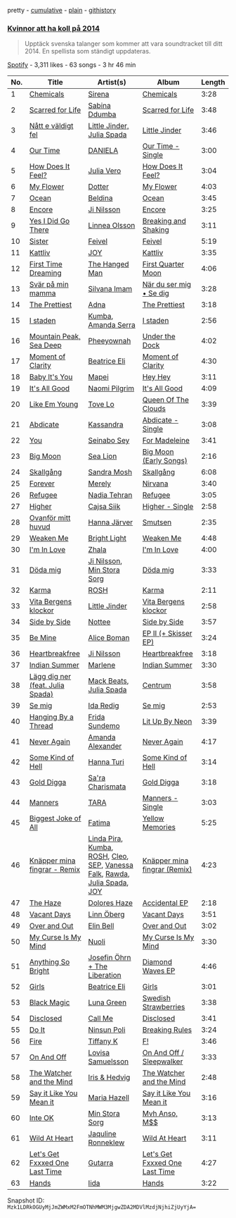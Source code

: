 pretty - [cumulative](/playlists/cumulative/1m6DKwKNM1YLcm3OX6RzJg.md) - [plain](/playlists/plain/1m6DKwKNM1YLcm3OX6RzJg) - [githistory](https://github.githistory.xyz/mackorone/spotify-playlist-archive/blob/main/playlists/plain/1m6DKwKNM1YLcm3OX6RzJg)

### [Kvinnor att ha koll på 2014](https://open.spotify.com/playlist/1m6DKwKNM1YLcm3OX6RzJg)

> Upptäck svenska talanger som kommer att vara soundtracket till ditt 2014\.  En spellista som ständigt uppdateras.

[Spotify](https://open.spotify.com/user/spotify) - 3,311 likes - 63 songs - 3 hr 46 min

| No. | Title | Artist(s) | Album | Length |
|---|---|---|---|---|
| 1 | [Chemicals](https://open.spotify.com/track/2C0CjVT5c9zYvZvi06d3K1) | [Sirena](https://open.spotify.com/artist/3ua4MYAHmkOM1hL7o0FqIw) | [Chemicals](https://open.spotify.com/album/6bps2jUJmwpz3NAB7h1ps1) | 3:28 |
| 2 | [Scarred for Life](https://open.spotify.com/track/6hSxfT77rrINwjBwNLJQyk) | [Sabina Ddumba](https://open.spotify.com/artist/2Mp409M6EpFr3kGdQ1mwjS) | [Scarred for Life](https://open.spotify.com/album/2pLJ6YzC5PaXwm33bvU4Y6) | 3:48 |
| 3 | [Nått e väldigt fel](https://open.spotify.com/track/0Fv8TCHfYR6C1LfltRSXaE) | [Little Jinder, Julia Spada](https://open.spotify.com/artist/4tLbIEEl59BQQuzTVtGAZt) | [Little Jinder](https://open.spotify.com/album/7LIL14VAm9R4YDEyXDcj8J) | 3:46 |
| 4 | [Our Time](https://open.spotify.com/track/6mSxanbVnB8qniVZZELv1M) | [DANIELA](https://open.spotify.com/artist/23nV5y43ZKUFMjxGe0U0V5) | [Our Time \- Single](https://open.spotify.com/album/5PZp99yK7B2jLWBnmHshva) | 3:00 |
| 5 | [How Does It Feel?](https://open.spotify.com/track/35bC2skqceDj13rb0n6oIP) | [Julia Vero](https://open.spotify.com/artist/0Y3tjYXavSfCOvFjkPrSS6) | [How Does It Feel?](https://open.spotify.com/album/7klBCys45aj9xrA2KfhNh6) | 3:04 |
| 6 | [My Flower](https://open.spotify.com/track/6Q4CpyNSAmJjnJtQyOGK8r) | [Dotter](https://open.spotify.com/artist/5CPsScBTPYY11Lv4Eb7k4t) | [My Flower](https://open.spotify.com/album/6evWdmv5vg9xLTJ9MojyXg) | 4:03 |
| 7 | [Ocean](https://open.spotify.com/track/0I8DfUJCFZ29tT361A3P5j) | [Beldina](https://open.spotify.com/artist/1j9GGUnKOakzJXzYuaVGWT) | [Ocean](https://open.spotify.com/album/3oUN7kggwF2RZp1OTZ7kLw) | 3:45 |
| 8 | [Encore](https://open.spotify.com/track/2wNbHtFtBGgNtNx5pPenW9) | [Ji Nilsson](https://open.spotify.com/artist/4gXoprttD6M0HwTqQNsxOY) | [Encore](https://open.spotify.com/album/4t5QBYdX7YVymdhNQJtz4l) | 3:25 |
| 9 | [Yes I Did Go There](https://open.spotify.com/track/6ZYDtUFfikwkTNwxzmxDtx) | [Linnea Olsson](https://open.spotify.com/artist/5URaqWGLWi0maxmjctj8I0) | [Breaking and Shaking](https://open.spotify.com/album/0FUxJv4VOv3YcDij7mXo6n) | 3:11 |
| 10 | [Sister](https://open.spotify.com/track/52ibidnD7yUEYnGdQwfXSn) | [Feivel](https://open.spotify.com/artist/4IlDMQ8MLC5loSs9pdzetP) | [Feivel](https://open.spotify.com/album/6Bu2t24EVCXF75bOJGkBHN) | 5:19 |
| 11 | [Kattliv](https://open.spotify.com/track/3YHmE7BGCTAlMnwS58prHa) | [JOY](https://open.spotify.com/artist/0XgxgYnzpP0KwA4BMliFlq) | [Kattliv](https://open.spotify.com/album/6F8xptDIjdalRhckYJi6hs) | 3:35 |
| 12 | [First Time Dreaming](https://open.spotify.com/track/5Z8j7HPqz4AKDwX64rrlIT) | [The Hanged Man](https://open.spotify.com/artist/5tZJr2eD6Hzed8goSsvFzN) | [First Quarter Moon](https://open.spotify.com/album/6Ub7x47sI1SRulOYGvDeHE) | 4:06 |
| 13 | [Svär på min mamma](https://open.spotify.com/track/2vLi0TRgyBWF3XT789TK7W) | [Silvana Imam](https://open.spotify.com/artist/14vNE9iqS5eGAL6OogiN8g) | [När du ser mig • Se dig](https://open.spotify.com/album/5slPXymVI92WzU4ckyk3DA) | 3:28 |
| 14 | [The Prettiest](https://open.spotify.com/track/6WkEW1FqVm3gIQ8OT6DAVv) | [Adna](https://open.spotify.com/artist/1pduOlnYE5rd4VChXbeU8g) | [The Prettiest](https://open.spotify.com/album/5ggFRdnCv0Fas9CQW9ixSb) | 3:18 |
| 15 | [I staden](https://open.spotify.com/track/4PxOSNVoO7QbYPK6EIG353) | [Kumba](https://open.spotify.com/artist/0GD2LYGX4nMj9F84HsIWp1), [Amanda Serra](https://open.spotify.com/artist/6x5Okj9dLLSYeYE9LtnkIT) | [I staden](https://open.spotify.com/album/2gBjWy1NdE9z9X9elFGgjT) | 2:56 |
| 16 | [Mountain Peak, Sea Deep](https://open.spotify.com/track/3dGcfSthwIfEFo8BKoWKH9) | [Pheeyownah](https://open.spotify.com/artist/3uHNiWNGDKPU2dIA7Q7en9) | [Under the Dock](https://open.spotify.com/album/1Um1uJ7I1UYchG6FSZZneG) | 4:02 |
| 17 | [Moment of Clarity](https://open.spotify.com/track/4NcVWi4YFJ5P6Xl8pWHBo9) | [Beatrice Eli](https://open.spotify.com/artist/1lzoEy8yiIBiHOuaO4h5Wj) | [Moment of Clarity](https://open.spotify.com/album/49nxwF14MFVXam2ciL3Qtr) | 4:30 |
| 18 | [Baby It's You](https://open.spotify.com/track/6obw4kNNFTD9AcJmS23fOG) | [Mapei](https://open.spotify.com/artist/6baWjwY7WiVPCZcW7pqqhz) | [Hey Hey](https://open.spotify.com/album/7aAckmXx2tIaR6qB1F7cKs) | 3:11 |
| 19 | [It's All Good](https://open.spotify.com/track/4Zn4pQK12WQ96kGHMRhiKO) | [Naomi Pilgrim](https://open.spotify.com/artist/5QpXKWRjxAVZlmn5trAa16) | [It's All Good](https://open.spotify.com/album/0WD3NDgF06gmSKCFrGlvjw) | 4:09 |
| 20 | [Like Em Young](https://open.spotify.com/track/20N8HzFUDR2Je9WmvXvVDZ) | [Tove Lo](https://open.spotify.com/artist/4NHQUGzhtTLFvgF5SZesLK) | [Queen Of The Clouds](https://open.spotify.com/album/5Z5O36p7BivXzkucc0PAfw) | 3:39 |
| 21 | [Abdicate](https://open.spotify.com/track/1rYNmwfcscXLH1BTb2Tp6x) | [Kassandra](https://open.spotify.com/artist/4uDggFqIGEMJ9nSi81KAaI) | [Abdicate \- Single](https://open.spotify.com/album/2kuvpZj8nScuspORDoNG8S) | 3:08 |
| 22 | [You](https://open.spotify.com/track/2kAwRhYlFuUTqhdeeWdzyO) | [Seinabo Sey](https://open.spotify.com/artist/4X0v8sFoDZ6rIfkeOeVm2i) | [For Madeleine](https://open.spotify.com/album/0rk5czGKHLHVD0UYSz2cNB) | 3:41 |
| 23 | [Big Moon](https://open.spotify.com/track/0r2CdD3rZktGzx52EbpYml) | [Sea Lion](https://open.spotify.com/artist/0Rh7bmBDQ8p6p7XujYvWxT) | [Big Moon \(Early Songs\)](https://open.spotify.com/album/56Ezvn2HMyN3RKke8Jhl3y) | 2:16 |
| 24 | [Skallgång](https://open.spotify.com/track/4YCv92ag0PhIroJW26WlyV) | [Sandra Mosh](https://open.spotify.com/artist/68VaWzmrG770Q8AuJYB7C3) | [Skallgång](https://open.spotify.com/album/3D018sHbK05ME2OkNqtp7M) | 6:08 |
| 25 | [Forever](https://open.spotify.com/track/47GMmtA3PJ8FPWufELiR7d) | [Merely](https://open.spotify.com/artist/3R0EMFbUS5NaombX9GQOn7) | [Nirvana](https://open.spotify.com/album/24u50KJzOngqHyVsS1Yumd) | 3:40 |
| 26 | [Refugee](https://open.spotify.com/track/2lvMXoYjfJMJpjly1PVBLB) | [Nadia Tehran](https://open.spotify.com/artist/09ESvFEyyX1aDdRg5kmsvu) | [Refugee](https://open.spotify.com/album/1mWT7urJptqLU6t5cGexxk) | 3:05 |
| 27 | [Higher](https://open.spotify.com/track/3wj6yIJ6Mp2OTzv60dJCFc) | [Cajsa Siik](https://open.spotify.com/artist/0YoNeQ5nyDVM6lRAhnzvk8) | [Higher \- Single](https://open.spotify.com/album/5j8KW1nrh18aeJOByD0iJB) | 2:58 |
| 28 | [Ovanför mitt huvud](https://open.spotify.com/track/4Dr4FgZgEzVKuzQ85Us0F4) | [Hanna Järver](https://open.spotify.com/artist/6JHabNWuD8rd3TQQtMf6Q5) | [Smutsen](https://open.spotify.com/album/1Qq6LX6e7j7KyYhLJmnuJC) | 2:35 |
| 29 | [Weaken Me](https://open.spotify.com/track/7dtWskhOE8BM0QFTZV60pS) | [Bright Light](https://open.spotify.com/artist/5eVGKlBIDFLuG0wJPL6wHi) | [Weaken Me](https://open.spotify.com/album/6Uzv0LKk4R0MFTg1wGFNHK) | 4:48 |
| 30 | [I'm In Love](https://open.spotify.com/track/0M94S8r84UQlj30DiGakJG) | [Zhala](https://open.spotify.com/artist/2vI70V5Tc6jB3d2uzb2UEA) | [I'm In Love](https://open.spotify.com/album/4d9WOie0E4Iq4zs8rpcw9Y) | 4:00 |
| 31 | [Döda mig](https://open.spotify.com/track/5tNn3yFfZzXasCtq9yU8Sa) | [Ji Nilsson](https://open.spotify.com/artist/4gXoprttD6M0HwTqQNsxOY), [Min Stora Sorg](https://open.spotify.com/artist/53mirS5AzwzEw9MsquLXFo) | [Döda mig](https://open.spotify.com/album/1CMRCHyu46YlOLpLwkTawx) | 3:33 |
| 32 | [Karma](https://open.spotify.com/track/5Oc4FV7Xst4FV6h7Djnhza) | [ROSH](https://open.spotify.com/artist/739zjStIc6EHrV5thshKkp) | [Karma](https://open.spotify.com/album/3UPYf6XG4KnoFoYXkDqt8C) | 2:11 |
| 33 | [Vita Bergens klockor](https://open.spotify.com/track/1tQm2rikJzY16ydAO4MarP) | [Little Jinder](https://open.spotify.com/artist/5QYBoZAoupoPPuFB1KHfx0) | [Vita Bergens klockor](https://open.spotify.com/album/6Q599hbIBQ1Kc31U40oS3o) | 2:58 |
| 34 | [Side by Side](https://open.spotify.com/track/0YmkdpMyPBwf3aaJmlNTl9) | [Nottee](https://open.spotify.com/artist/4HzwGvwclnBi96qEpAh42Q) | [Side by Side](https://open.spotify.com/album/7GFioZolEtO3efNAgPRfx6) | 3:57 |
| 35 | [Be Mine](https://open.spotify.com/track/43tUtj6cBk1owPFUxlohgE) | [Alice Boman](https://open.spotify.com/artist/3WiytRnvoL0kT3oAGl9TCt) | [EP II \(+ Skisser EP\)](https://open.spotify.com/album/6ya2R3JMhXRuVrrZy5Bzwa) | 3:24 |
| 36 | [Heartbreakfree](https://open.spotify.com/track/2mBqpAQLPXGC9RgoQaslmr) | [Ji Nilsson](https://open.spotify.com/artist/4gXoprttD6M0HwTqQNsxOY) | [Heartbreakfree](https://open.spotify.com/album/6wITnfLpQXsy5rXdRCyZVz) | 3:18 |
| 37 | [Indian Summer](https://open.spotify.com/track/7ak59eu2Pw4TORd9GcXg2m) | [Marlene](https://open.spotify.com/artist/0pAV5GaO9ak8wk1NnF37Cl) | [Indian Summer](https://open.spotify.com/album/38G4kkUQiCtIYrTr0a2aEB) | 3:30 |
| 38 | [Lägg dig ner \(feat\. Julia Spada\)](https://open.spotify.com/track/4Z1qkBTPjy6AaFBD3Mes0W) | [Mack Beats](https://open.spotify.com/artist/3GulSpXnCkqwVDg45tyly4), [Julia Spada](https://open.spotify.com/artist/0GtgBnMAiOhU6MebyAB0V2) | [Centrum](https://open.spotify.com/album/3A84ljn6wa9q2LezCzEJrf) | 3:58 |
| 39 | [Se mig](https://open.spotify.com/track/7eQqI59dSjsfwB3BZGGBd8) | [Ida Redig](https://open.spotify.com/artist/2Q5xMO7xxS59W7ipdDQMQe) | [Se mig](https://open.spotify.com/album/3ZFgKDVHC0csLpU5KBqBkY) | 2:53 |
| 40 | [Hanging By a Thread](https://open.spotify.com/track/2L0YWDdbgVFFIoKx6sRKQI) | [Frida Sundemo](https://open.spotify.com/artist/5vuIOnOp6NI06rjLgTpYiY) | [Lit Up By Neon](https://open.spotify.com/album/5GlJD1iZGNGKTwoss2ga7b) | 3:39 |
| 41 | [Never Again](https://open.spotify.com/track/5BdZUskaBt9bSboa5VtEEB) | [Amanda Alexander](https://open.spotify.com/artist/0up2JtB84IcFEDUa8lAhr2) | [Never Again](https://open.spotify.com/album/5eEqAaODh4bqvLmm9fqZWd) | 4:17 |
| 42 | [Some Kind of Hell](https://open.spotify.com/track/0Rkk2u5ia6dltl6jrcduIz) | [Hanna Turi](https://open.spotify.com/artist/1vc3QH5C40mZuqQkmrkM03) | [Some Kind of Hell](https://open.spotify.com/album/1IyuiI1HcIVMlFpL0MPaME) | 3:14 |
| 43 | [Gold Digga](https://open.spotify.com/track/4a0kQAJWo81FhUgZ7zwHln) | [Sa'ra Charismata](https://open.spotify.com/artist/3adjEuueg4rtrN4r5E0qUH) | [Gold Digga](https://open.spotify.com/album/6rFmfEkV9Fw2z3SPm6tSWU) | 3:18 |
| 44 | [Manners](https://open.spotify.com/track/1jKhizwMMLRhd9ePlmrRVs) | [TARA](https://open.spotify.com/artist/44JuTivIAsawx5VOE51AQT) | [Manners \- Single](https://open.spotify.com/album/3YK92lBZVCqnLNJOK3JS91) | 3:03 |
| 45 | [Biggest Joke of All](https://open.spotify.com/track/300V5cWCzuWqtAC9DsNRxV) | [Fatima](https://open.spotify.com/artist/5uNCGgWH5Id1cW8kh9Sc67) | [Yellow Memories](https://open.spotify.com/album/0hg1LXzC5nqwTyEYHNFiwx) | 5:25 |
| 46 | [Knäpper mina fingrar \- Remix](https://open.spotify.com/track/0PIXeBuPkFCpV0zAhLROoS) | [Linda Pira](https://open.spotify.com/artist/0qeei9KQnptjwb8MgkqEoy), [Kumba](https://open.spotify.com/artist/0GD2LYGX4nMj9F84HsIWp1), [ROSH](https://open.spotify.com/artist/739zjStIc6EHrV5thshKkp), [Cleo](https://open.spotify.com/artist/1SwDFc5jX708XR3XtzLrRs), [SEP](https://open.spotify.com/artist/7aNX7YUSCDIcwGNlZlVpKo), [Vanessa Falk](https://open.spotify.com/artist/0GIFTbUHTZfEHaGy2ZsI0E), [Rawda](https://open.spotify.com/artist/7vITWGrhforyqJKaMUwdAH), [Julia Spada](https://open.spotify.com/artist/0GtgBnMAiOhU6MebyAB0V2), [JOY](https://open.spotify.com/artist/0XgxgYnzpP0KwA4BMliFlq) | [Knäpper mina fingrar \(Remix\)](https://open.spotify.com/album/3SqGWXewLT9SsdQRvFYJeQ) | 4:23 |
| 47 | [The Haze](https://open.spotify.com/track/1EnFkxdgmI84sIU0fvEkyc) | [Dolores Haze](https://open.spotify.com/artist/1eaRzpjJvZXJ531g9WrLP8) | [Accidental EP](https://open.spotify.com/album/7ibETOZPRWxlvKlQqUq2wV) | 2:18 |
| 48 | [Vacant Days](https://open.spotify.com/track/5vWzyysH15DxnwjQDc2AmX) | [Linn Öberg](https://open.spotify.com/artist/23tqPeCtmL4RUtfy8VAG00) | [Vacant Days](https://open.spotify.com/album/3PRhxHPndECx3G2FbeYgzB) | 3:51 |
| 49 | [Over and Out](https://open.spotify.com/track/2Yb9rplJSs1UxcRnXX508Q) | [Elin Bell](https://open.spotify.com/artist/0vbY7qZnawsS6XoxZ0wKev) | [Over and Out](https://open.spotify.com/album/4BT3Md1gzoZ6tsEZ1XACnE) | 3:02 |
| 50 | [My Curse Is My Mind](https://open.spotify.com/track/43qY5L1HJ3CKYgGJAcKh0x) | [Nuoli](https://open.spotify.com/artist/7xMAjwGrNnKqsASOpIS3gJ) | [My Curse Is My Mind](https://open.spotify.com/album/7djUn25xHNi5qZB2ibGT1c) | 3:30 |
| 51 | [Anything So Bright](https://open.spotify.com/track/1trgRFfj4SCKy2Ww1nWTjc) | [Josefin Öhrn + The Liberation](https://open.spotify.com/artist/6ExOR6M5umZFfNgXfjPcex) | [Diamond Waves EP](https://open.spotify.com/album/1UVq220d66clax8VogwgIR) | 4:46 |
| 52 | [Girls](https://open.spotify.com/track/6AnEE4npTEjvDrTpQdCMqS) | [Beatrice Eli](https://open.spotify.com/artist/1lzoEy8yiIBiHOuaO4h5Wj) | [Girls](https://open.spotify.com/album/42frCu8GbXbM0yTFoBc7uB) | 3:01 |
| 53 | [Black Magic](https://open.spotify.com/track/69TmILv0yqRlWEPCPn0SWs) | [Luna Green](https://open.spotify.com/artist/6WppBFTf3aSXsGee0LlcTs) | [Swedish Strawberries](https://open.spotify.com/album/7GQbWvfa9YFdbUAyKAC79c) | 3:38 |
| 54 | [Disclosed](https://open.spotify.com/track/7L0P5dT3VkRABiBCdLcGXw) | [Call Me](https://open.spotify.com/artist/1D5Teu4ytSaOvFzXzMfOVW) | [Disclosed](https://open.spotify.com/album/5fhtv2Iqk3E1gm5Y9hIP1e) | 3:41 |
| 55 | [Do It](https://open.spotify.com/track/5KH3XeR9hk0QUUOIqxt9r7) | [Ninsun Poli](https://open.spotify.com/artist/1SSDTJNx1ExMTdSceOOqOG) | [Breaking Rules](https://open.spotify.com/album/2s30a1wlPdFezOFP23rBE3) | 3:24 |
| 56 | [Fire](https://open.spotify.com/track/5km3PaR3G3izli7sjjjaso) | [Tiffany K](https://open.spotify.com/artist/7GygNNmOrzfxYA6FUzStyR) | [F!](https://open.spotify.com/album/16XLBiTCmMxMzoJn9zFEMW) | 3:46 |
| 57 | [On And Off](https://open.spotify.com/track/754QsvXagmmU7qbOVdRZsh) | [Lovisa Samuelsson](https://open.spotify.com/artist/7riT9X2b8cNxcnVKB1V3YX) | [On And Off / Sleepwalker](https://open.spotify.com/album/0QSvuP42WYOmX4f1JJgNwI) | 3:33 |
| 58 | [The Watcher and the Mind](https://open.spotify.com/track/4cbPc7APmUBuTwnOUoz8Es) | [Iris & Hedvig](https://open.spotify.com/artist/6Z1cYiZ3N2Q2WAc3ZXn913) | [The Watcher and the Mind](https://open.spotify.com/album/62AcdQFithlRAdVbK4dU7V) | 2:48 |
| 59 | [Say it Like You Mean it](https://open.spotify.com/track/30YuvcPzM120mgeNchky6p) | [Maria Hazell](https://open.spotify.com/artist/44pv88VpkRu39v0lupR2gZ) | [Say it Like You Mean it](https://open.spotify.com/album/38cgcDlZXNWPgU1L4OLbhf) | 3:16 |
| 60 | [Inte OK](https://open.spotify.com/track/0Wm74MutbYsqdNk5DRqPX8) | [Min Stora Sorg](https://open.spotify.com/artist/53mirS5AzwzEw9MsquLXFo) | [Mvh Anso, M$$](https://open.spotify.com/album/5lTCy0H7QkUCWsilyhkhfq) | 3:13 |
| 61 | [Wild At Heart](https://open.spotify.com/track/3WZFBxHWyIVlzH4nDAyR0B) | [Jaquline Ronneklew](https://open.spotify.com/artist/1mDQs9Mv3bVIJJyx2XCawe) | [Wild At Heart](https://open.spotify.com/album/0RY8mgqyjUUfXRa47kf9FF) | 3:11 |
| 62 | [Let's Get Fxxxed One Last Time](https://open.spotify.com/track/4tews9FvmahNNBMbgtEx4s) | [Gutarra](https://open.spotify.com/artist/5PjNp1KvPD5VXn7nj0xSMc) | [Let's Get Fxxxed One Last Time](https://open.spotify.com/album/3ICZKkjv6P9K5YlfMFrRtf) | 4:27 |
| 63 | [Hands](https://open.spotify.com/track/4loILEGYnk9XndvttRAnwn) | [Iida](https://open.spotify.com/artist/4r8kiXYHx1qXVGZFpyn2s1) | [Hands](https://open.spotify.com/album/4GpS06zFUvDx4Lcf3NCnFR) | 3:22 |

Snapshot ID: `Mzk1LDRkOGUyMjJmZWMxM2FmOTNhMWM3MjgwZDA2MDVlMzdjNjhiZjUyYjA=`
